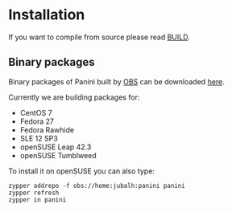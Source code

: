 # Installation

If you want to compile from source please read [BUILD](BUILD.md).

## Binary packages
Binary packages of Panini built by [OBS](http://openbuildservice.org/) can be downloaded [here](https://software.opensuse.org/download.html?project=home:jubalh:panini&package=panini).

Currently we are building packages for:
* CentOS 7
* Fedora 27
* Fedora Rawhide
* SLE 12 SP3
* openSUSE Leap 42.3
* openSUSE Tumblweed

To install it on openSUSE you can also type:
```
zypper addrepo -f obs://home:jubalh:panini panini
zypper refresh
zypper in panini
```
